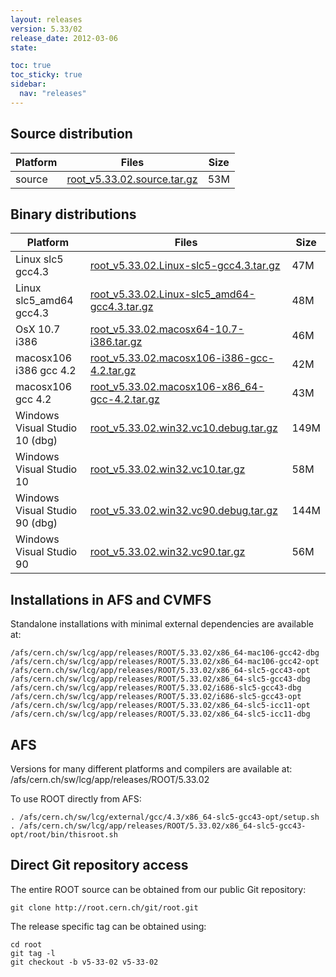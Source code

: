 ```yaml
---
layout: releases
version: 5.33/02
release_date: 2012-03-06
state:

toc: true
toc_sticky: true
sidebar:
  nav: "releases"
---
```



## Source distribution

| Platform       | Files | Size |
|-----------|-------|-----|
| source | [root_v5.33.02.source.tar.gz](https://root.cern.ch/download/root_v5.33.02.source.tar.gz) |  53M |


## Binary distributions

| Platform       | Files | Size |
|-----------|-------|-----|
| Linux slc5 gcc4.3 | [root_v5.33.02.Linux-slc5-gcc4.3.tar.gz](https://root.cern.ch/download/root_v5.33.02.Linux-slc5-gcc4.3.tar.gz) |  47M |
| Linux slc5_amd64 gcc4.3 | [root_v5.33.02.Linux-slc5_amd64-gcc4.3.tar.gz](https://root.cern.ch/download/root_v5.33.02.Linux-slc5_amd64-gcc4.3.tar.gz) |  48M |
| OsX 10.7 i386 | [root_v5.33.02.macosx64-10.7-i386.tar.gz](https://root.cern.ch/download/root_v5.33.02.macosx64-10.7-i386.tar.gz) |  46M |
| macosx106 i386 gcc 4.2 | [root_v5.33.02.macosx106-i386-gcc-4.2.tar.gz](https://root.cern.ch/download/root_v5.33.02.macosx106-i386-gcc-4.2.tar.gz) |  42M |
| macosx106 gcc 4.2 | [root_v5.33.02.macosx106-x86_64-gcc-4.2.tar.gz](https://root.cern.ch/download/root_v5.33.02.macosx106-x86_64-gcc-4.2.tar.gz) |  43M |
| Windows Visual Studio 10 (dbg) | [root_v5.33.02.win32.vc10.debug.tar.gz](https://root.cern.ch/download/root_v5.33.02.win32.vc10.debug.tar.gz) | 149M |
| Windows Visual Studio 10 | [root_v5.33.02.win32.vc10.tar.gz](https://root.cern.ch/download/root_v5.33.02.win32.vc10.tar.gz) |  58M |
| Windows Visual Studio 90 (dbg) | [root_v5.33.02.win32.vc90.debug.tar.gz](https://root.cern.ch/download/root_v5.33.02.win32.vc90.debug.tar.gz) | 144M |
| Windows Visual Studio 90 | [root_v5.33.02.win32.vc90.tar.gz](https://root.cern.ch/download/root_v5.33.02.win32.vc90.tar.gz) |  56M |



## Installations in AFS and CVMFS
Standalone installations with minimal external dependencies are available at:
~~~
/afs/cern.ch/sw/lcg/app/releases/ROOT/5.33.02/x86_64-mac106-gcc42-dbg
/afs/cern.ch/sw/lcg/app/releases/ROOT/5.33.02/x86_64-mac106-gcc42-opt
/afs/cern.ch/sw/lcg/app/releases/ROOT/5.33.02/x86_64-slc5-gcc43-opt
/afs/cern.ch/sw/lcg/app/releases/ROOT/5.33.02/x86_64-slc5-gcc43-dbg
/afs/cern.ch/sw/lcg/app/releases/ROOT/5.33.02/i686-slc5-gcc43-dbg
/afs/cern.ch/sw/lcg/app/releases/ROOT/5.33.02/i686-slc5-gcc43-opt
/afs/cern.ch/sw/lcg/app/releases/ROOT/5.33.02/x86_64-slc5-icc11-opt
/afs/cern.ch/sw/lcg/app/releases/ROOT/5.33.02/x86_64-slc5-icc11-dbg
~~~

## AFS
Versions for many different platforms and compilers are available at:
/afs/cern.ch/sw/lcg/app/releases/ROOT/5.33.02

To use ROOT directly from AFS:
~~~
. /afs/cern.ch/sw/lcg/external/gcc/4.3/x86_64-slc5-gcc43-opt/setup.sh
. /afs/cern.ch/sw/lcg/app/releases/ROOT/5.33.02/x86_64-slc5-gcc43-opt/root/bin/thisroot.sh
~~~

## Direct Git repository access
The entire ROOT source can be obtained from our public Git repository:

~~~
git clone http://root.cern.ch/git/root.git
~~~
The release specific tag can be obtained using:
~~~
cd root
git tag -l
git checkout -b v5-33-02 v5-33-02
~~~
